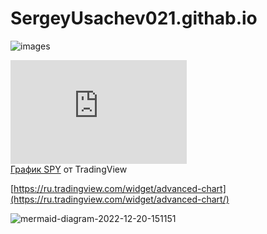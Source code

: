 # SergeyUsachev021.githab.io

![images](https://user-images.githubusercontent.com/114472570/207258454-fcdb864b-8638-4ec1-9dc2-e83cab5dcc2a.jpg)

<!--Dayspedia.com widget--><iframe width='282' height='166' style='padding:0!important;margin:0!important;border:none!important;background:none!important;background:transparent!important' marginheight='0' marginwidth='0' frameborder='0' scrolling='no' comment='/*defined*/' src='https://dayspedia.com/if/digit/?v=1&iframe=eyJ3LTEyIjpmYWxzZSwidy0xMSI6dHJ1ZSwidy0xMyI6dHJ1ZSwidy0xNCI6ZmFsc2UsInctMTUiOmZhbHNlLCJ3LTExMCI6ZmFsc2UsInctd2lkdGgtMCI6dHJ1ZSwidy13aWR0aC0xIjpmYWxzZSwidy13aWR0aC0yIjpmYWxzZSwidy0xNiI6IjI0cHgiLCJ3LTE5IjoiNDgiLCJ3LTE3IjoiMTYiLCJ3LTIxIjp0cnVlLCJiZ2ltYWdlIjoyLCJiZ2ltYWdlU2V0Ijp0cnVlLCJ3LTIxYzAiOiIjZmZmZmZmIiwidy0wIjp0cnVlLCJ3LTMiOnRydWUsInctM2MwIjoiIzM0MzQzNCIsInctM2IwIjoiMSIsInctNiI6IiMzNDM0MzQiLCJ3LTIwIjp0cnVlLCJ3LTQiOiIjMDA3ZGJmIiwidy0xOCI6ZmFsc2UsInctd2lkdGgtMmMtMCI6IjMwMCIsInctMTE1IjpmYWxzZX0=&lang=ru&cityid=5720'></iframe><!--Dayspedia.com widget ENDS-->


<!-- TradingView Widget BEGIN -->
<div class="tradingview-widget-container">
  <div id="tradingview_5a633"></div>
  <div class="tradingview-widget-copyright"><a href="https://ru.tradingview.com/symbols/AMEX-SPY/" rel="noopener" target="_blank"><span class="blue-text">График SPY</span></a> от TradingView</div>
  <script type="text/javascript" src="https://s3.tradingview.com/tv.js"></script>
  <script type="text/javascript">
  new TradingView.widget(
  {
  "width": 1000,
  "height": 1000,
  "symbol": "AMEX:SPY",
  "interval": "5",
  "timezone": "Etc/UTC",
  "theme": "light",
  "style": "1",
  "locale": "ru",
  "toolbar_bg": "#f1f3f6",
  "enable_publishing": false,
  "allow_symbol_change": true,
  "details": true,
  "container_id": "tradingview_5a633"
}
  );
  </script>
</div>
<!-- TradingView Widget END -->

[https://ru.tradingview.com/widget/advanced-chart](https://ru.tradingview.com/widget/advanced-chart/)

![mermaid-diagram-2022-12-20-151151](https://user-images.githubusercontent.com/114472570/208616327-60591ede-5cdc-45f3-8d5a-e5d5e6e99160.png)
